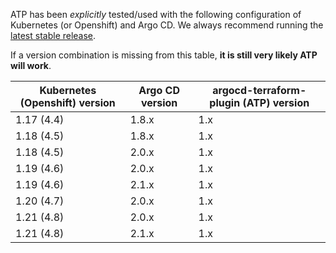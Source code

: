 ATP has been _explicitly_ tested/used with the following configuration of Kubernetes (or Openshift) and Argo CD. We always recommend running the [latest stable release](https://github.com/KazanExpress/argocd-terraform-plugin/releases).

If a version combination is missing from this table, **it is still very likely ATP will work**.

| Kubernetes (Openshift) version | Argo CD version  | argocd-terraform-plugin (ATP) version |
| -- | -- | -- |
| 1.17 (4.4) | 1.8.x | 1.x |
| 1.18 (4.5) | 1.8.x | 1.x |
| 1.18 (4.5) | 2.0.x | 1.x |
| 1.19 (4.6) | 2.0.x | 1.x |
| 1.19 (4.6) | 2.1.x | 1.x |
| 1.20 (4.7) | 2.0.x | 1.x |
| 1.21 (4.8) | 2.0.x | 1.x |
| 1.21 (4.8) | 2.1.x | 1.x |